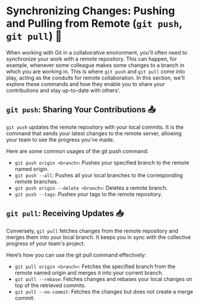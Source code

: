 # Synchronizing Changes: Pushing and Pulling from Remote (`git push`, `git pull`) 🔄


When working with Git in a collaborative environment, you'll often need to synchronize your work with a remote repository. 
This can happen, for example, whenever some colleague makes some changes to a branch in which you are working in. 
This is where `git push` and `git pull` come into play, acting as the conduits for remote collaboration. 
In this section, we'll explore these commands and how they enable you to share your contributions and stay up-to-date with others'.

## `git push`: Sharing Your Contributions 📤

`git push` updates the remote repository with your local commits. It is the command that sends your latest changes to the remote server, allowing your team to see the progress you've made.


Here are some common usages of the git push command:

- `git push origin <branch>`: Pushes your specified branch to the remote named origin.
- `git push --all`: Pushes all your local branches to the corresponding remote branches.
- `git push origin --delete <branch>`: Deletes a remote branch.
- `git push --tags`: Pushes your tags to the remote repository.

## `git pull`: Receiving Updates 📥

Conversely, `git pull` fetches changes from the remote repository and merges them into your local branch. It keeps you in sync with the collective progress of your team's project.


Here’s how you can use the git pull command effectively:

- `git pull origin <branch>`: Fetches the specified branch from the remote named origin and merges it into your current branch.
- `git pull --rebase`: Fetches changes and rebases your local changes on top of the retrieved commits.
- `git pull --no-commit`: Fetches the changes but does not create a merge commit.
